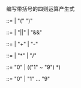 编写带括号的四则运算产生式

<PrimaryExpression> ::= <DecimalNumber> |
"(" <LogicalExpression> ")"

<LogicalExpression> ::= <AdditiveExpression> |
<LogicalExpression> "||" <AdditiveExpression> |
<LogicalExpression> "&&" <AdditiveExpression>

<AdditiveExpression> ::= <MultiplicativeExpression> |
<AdditiveExpression> "+" <MultiplicativeExpression>|
<AdditiveExpression> "-" <MultiplicativeExpression>

<MultiplicativeExpression> ::= <PrimaryExpression> |
<MultiplicativeExpression> "*" <PrimaryExpression>|
<MultiplicativeExpression> "/" <PrimaryExpression>

<DecimalNumber>::= "0" | (("1" ~ "9") <Number>*)

<Number>::= "0" | "1" ... "9"